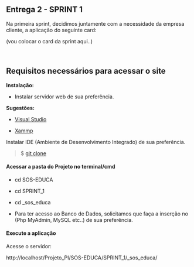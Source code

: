 ## Entrega 2 - SPRINT 1

Na primeira sprint, decidimos juntamente com a necessidade da empresa cliente, a aplicação do seguinte card:

(vou colocar o card da sprint aqui..)

<br>

## Requisitos necessários para acessar o site


**Instalação:**

* Instalar servidor web de sua preferência.

**Sugestões:**

- [Visual Studio](https://visualstudio.microsoft.com/pt-br/)

- [Xammp](https://www.apachefriends.org/pt_br/index.html)


Instalar IDE (Ambiente de Desenvolvimento Integrado) de sua preferência.

> $ [git clone](https://github.com/Grupo-1-2020-PI-FATEC-ADS/SOS-EDUCA)

#### Acessar a pasta do Projeto no terminal/cmd

* cd SOS-EDUCA
* cd SPRINT_1
* cd _sos_educa

* Para ter acesso ao Banco de Dados, solicitamos que faça a inserção no (Php MyAdmin, MySQL etc..) de sua preferência.

#### Execute a aplicação

Acesse o servidor:

http://localhost/Projeto_PI/SOS-EDUCA/SPRINT_1/_sos_educa/
